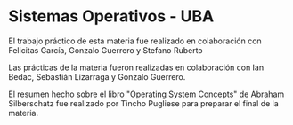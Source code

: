 # Sistemas Operativos - UBA

El trabajo práctico de esta materia fue realizado en colaboración con Felicitas García, Gonzalo Guerrero y Stefano Ruberto

Las prácticas de la materia fueron realizadas en colaboración con Ian Bedac, Sebastián Lizarraga y Gonzalo Guerrero.

El resumen hecho sobre el libro "Operating System Concepts" de Abraham Silberschatz fue realizado por Tincho Pugliese para preparar el final de la materia.
